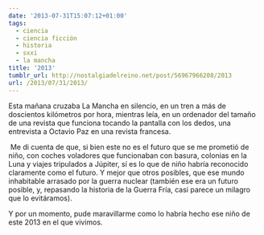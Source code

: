 ```yaml
---
date: '2013-07-31T15:07:12+01:00'
tags:
  - ciencia
  - ciencia ficción
  - historia
  - sxxi
  - la mancha
title: '2013'
tumblr_url: http://nostalgiadelreino.net/post/56967966208/2013
url: /2013/07/31/2013/
---
```


<p class="MsoNormal">Esta mañana cruzaba La Mancha en silencio, en un tren a más de doscientos kilómetros por hora, mientras leía, en un ordenador del tamaño de una revista que funciona tocando la pantalla con los dedos, una entrevista a Octavio Paz en una revista francesa.</p>
<p class="MsoNormal"> <span>Me di cuenta de que, si bien este no es el futuro que se me prometió de niño, con coches voladores que funcionaban con basura, colonias en la Luna y viajes tripulados a Júpiter, sí es lo que de niño habría reconocido claramente como el futuro. Y mejor que otros posibles, que ese mundo inhabitable arrasado por la guerra nuclear (también ese era un futuro posible, y, repasando la historia de la Guerra Fría, casi parece un milagro que lo evitáramos).</span></p>

<p class="MsoNormal">Y por un momento, pude maravillarme como lo habría hecho ese niño de este 2013 en el que vivimos.</p>